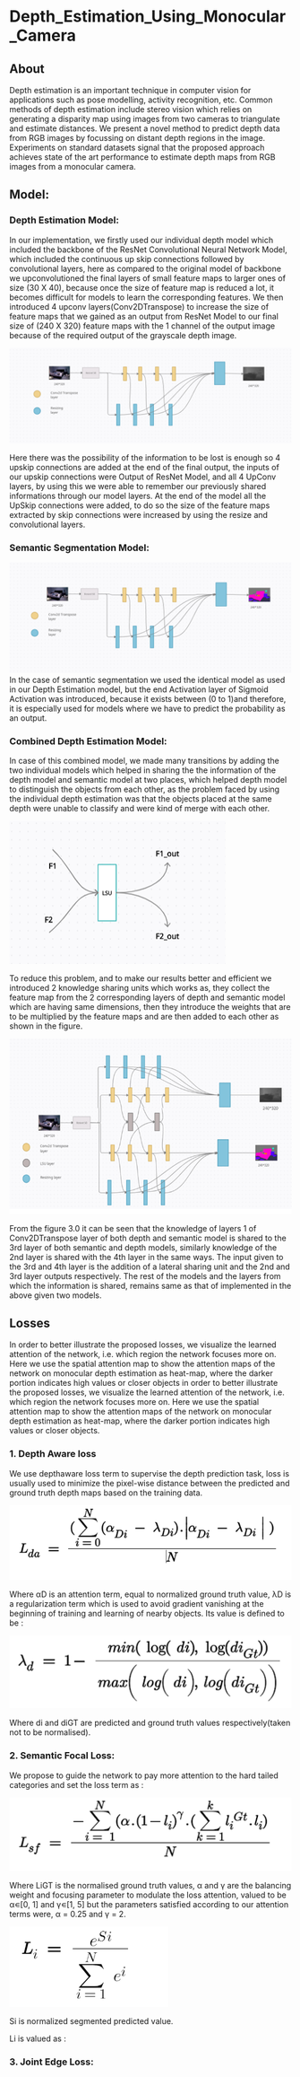 # Depth_Estimation_Using_Monocular_Camera

## About
Depth estimation is an important technique in computer vision for applications such as pose modelling, activity recognition, etc. Common methods of depth estimation include stereo vision which relies on generating a disparity map using images from two cameras to triangulate and estimate distances. We present a novel method to predict depth data from RGB images by focussing on distant depth regions in the image. Experiments on standard datasets signal that the proposed approach achieves state of the art performance to estimate depth maps from RGB images from a monocular camera. 

## Model:

### Depth Estimation Model:
In our implementation, we firstly used our individual depth model which included the backbone of the ResNet Convolutional Neural Network Model, which included the continuous up skip connections followed by convolutional layers, here as compared to the original model of backbone we upconvolutioned the final layers of small feature maps to larger ones of size (30 X 40), because once the size of feature map is reduced a lot, it becomes difficult for models to learn the corresponding features. We then introduced 4 upconv layers(Conv2DTranspose) to increase the size of feature maps that we gained as an output from ResNet Model to our final size of 
(240 X 320) feature maps with the 1 channel of the output image because of the required output of the grayscale depth image.

<img src = "/images/depth_model.png">

Here there was the possibility of the information to be lost is enough so 4 upskip connections are added at the end of the final output, the inputs of our upskip connections were Output of ResNet Model, and all 4 UpConv layers, by using this we were able to remember our previously shared informations through our model layers. At the end of the model all the UpSkip connections were added, to do so the size of the feature maps extracted by skip connections were increased by using the resize and convolutional layers. 

### Semantic Segmentation Model:

<img src = "./images/semantic_mdoel.png">
In the case of semantic segmentation we used the identical model as used in our Depth Estimation model, but the end Activation layer of Sigmoid Activation was introduced, because it exists between (0 to 1)and therefore, it is especially used for models where we have to predict the probability as an output.  

### Combined Depth Estimation Model:

In case of this combined model, we made many transitions by adding the two individual models which helped in sharing the the information of the depth model and semantic model at two places, which helped depth model to distinguish the objects from each other, as the problem faced by using the individual depth estimation was that the objects placed at the same depth were unable to classify and were kind of merge with each other. 

<img src = "/images/lsu_layer.PNG">

To reduce this problem, and to make our results better and efficient we introduced 2 knowledge sharing units which works as, they collect the feature map from the 2 corresponding layers of depth and semantic model which are having same dimensions, then they introduce the weights that are to be multiplied by the feature maps and are then added to each other as shown in the figure. 

<img src = "/images/complete_model.png">

From the figure 3.0 it can be seen that the knowledge of layers 1 of Conv2DTranspose layer of both depth and semantic model is shared to the 3rd layer of both semantic and depth models, similarly knowledge of the 2nd layer is shared with the 4th layer in the same ways. The input given to the 3rd and 4th layer is the addition of a lateral sharing unit and the 2nd and 3rd layer outputs respectively. The rest of the models and the layers from which the information is shared, remains same as that of implemented in the above given two models.

## Losses
In order to better illustrate the proposed losses, we visualize the learned attention of the network, i.e. which region the network focuses more on. Here we use the spatial attention map to show the attention maps of the network on monocular depth estimation as heat-map, where the darker portion indicates high values or closer objects in order to better illustrate the proposed losses, we visualize the learned attention of the network, i.e. which region the network focuses more on. Here we use the spatial attention map to show the attention maps of the network on monocular depth estimation as heat-map, where the darker portion indicates high values or closer objects.

### 1.  Depth Aware loss
We use depthaware loss term to supervise the depth prediction task, loss is usually used to minimize the pixel-wise distance between the predicted and ground truth depth maps based on the training data.

<img src = "/images/Depth_aware_equation.PNG">

Where αD is an attention term, equal to normalized ground truth value, λD is a regularization term which is used to avoid gradient vanishing at the beginning of training and learning of nearby objects. Its value is defined to be :

<img src = "/images/lambda_d.png">

Where di and diGT are predicted and ground truth values respectively(taken not to be normalised).

### 2.  Semantic Focal Loss:
We propose to guide the network to pay more attention to the hard tailed categories and set the loss term as : 

<img src = "/images/semantic_focal_loss.png">

Where LiGT is the normalised ground truth values, α and γ are the balancing weight and focusing parameter to modulate the loss attention, valued to be α∊[0, 1] and γ∊[1, 5] but the parameters satisfied according to our attention terms were, α = 0.25 and γ = 2. 

<img src = "/images/semantic_focal_li.png">

Si is normalized segmented predicted value.

Li is valued as : 

### 3. Joint Edge Loss:


     

